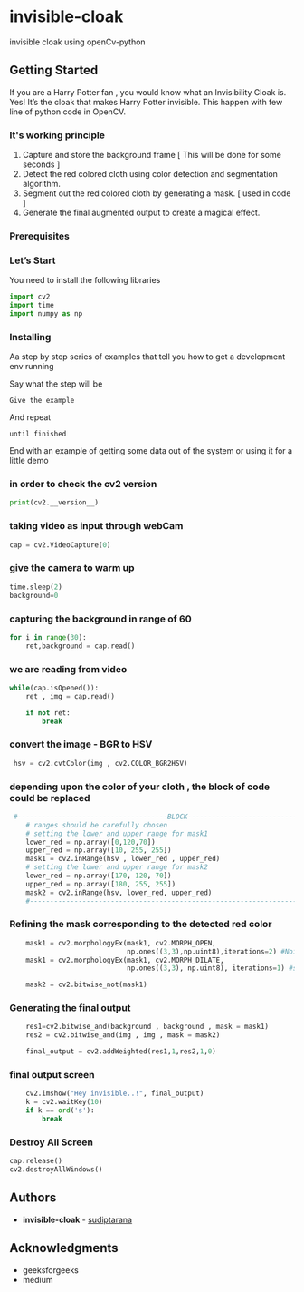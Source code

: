 # invisible-cloak
invisible cloak using openCv-python

## Getting Started

If you are a Harry Potter fan , you would know what an Invisibility Cloak is.
Yes! It’s the cloak that makes Harry Potter invisible.
This happen with few line of python code in OpenCV.

### It's working principle
1. Capture and store the background frame [ This will be done for some seconds ]
2. Detect the red colored cloth using color detection and segmentation algorithm.
3. Segment out the red colored cloth by generating a mask. [ used in code ]
4. Generate the final augmented output to create a magical effect.

### Prerequisites

### Let’s Start
You need to install the following libraries

```python
import cv2
import time
import numpy as np
```

### Installing

Aa step by step series of examples that tell you how to get a development env running

Say what the step will be

```
Give the example
```

And repeat

```
until finished
```

End with an example of getting some data out of the system or using it for a little demo



### in order to check the cv2 version  
```python
print(cv2.__version__)   
```

### taking video as input through webCam 
```python
cap = cv2.VideoCapture(0) 
```

### give the camera to warm up 
```python
time.sleep(2)
background=0  
```

### capturing the background in range of 60 
```python
for i in range(30):
    ret,background = cap.read()
```

### we are reading from video 
```python
while(cap.isOpened()):
    ret , img = cap.read()

    if not ret:
        break
```
### convert the image - BGR to HSV  
```python
 hsv = cv2.cvtColor(img , cv2.COLOR_BGR2HSV)
```

### depending upon the color of your cloth , the block of code could be replaced

```python
 #-------------------------------------BLOCK----------------------------# 
    # ranges should be carefully chosen 
    # setting the lower and upper range for mask1 
    lower_red = np.array([0,120,70])
    upper_red = np.array([10, 255, 255])
    mask1 = cv2.inRange(hsv , lower_red , upper_red)
    # setting the lower and upper range for mask2  
    lower_red = np.array([170, 120, 70])
    upper_red = np.array([180, 255, 255])
    mask2 = cv2.inRange(hsv, lower_red, upper_red) 
    #----------------------------------------------------------------------# 
```

### Refining the mask corresponding to the detected red color
```python
    mask1 = cv2.morphologyEx(mask1, cv2.MORPH_OPEN,
                             np.ones((3,3),np.uint8),iterations=2) #Noise Removal
    mask1 = cv2.morphologyEx(mask1, cv2.MORPH_DILATE,
                             np.ones((3,3), np.uint8), iterations=1) #smmoting the image

    mask2 = cv2.bitwise_not(mask1)
```

### Generating the final output 
```python
    res1=cv2.bitwise_and(background , background , mask = mask1)
    res2 = cv2.bitwise_and(img , img , mask = mask2)

    final_output = cv2.addWeighted(res1,1,res2,1,0)
```

### final output screen 
```python
    cv2.imshow("Hey invisible..!", final_output)
    k = cv2.waitKey(10)
    if k == ord('s'):
        break
```

### Destroy All Screen 
```python
cap.release()
cv2.destroyAllWindows()
```

## Authors

* **invisible-cloak** - [sudiptarana](https://github.com/sudiptarana)

## Acknowledgments

* geeksforgeeks
* medium